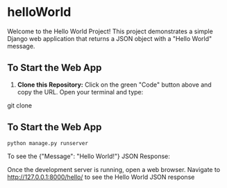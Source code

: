 # helloWorld
Welcome to the Hello World Project! This project demonstrates a simple Django web application that returns a JSON object with a "Hello World" message.

## To Start the Web App

1. **Clone this Repository:** Click on the green "Code" button above and copy the URL. Open your terminal and type:

git clone 


## To Start the Web App

```sh
python manage.py runserver
```
To see the {"Message": "Hello World!"} JSON Response:

Once the development server is running, open a web browser.
Navigate to http://127.0.0.1:8000/hello/ to see the Hello World JSON response

